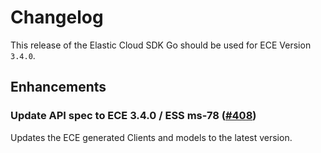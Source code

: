 # Changelog

This release of the Elastic Cloud SDK Go should be used for ECE Version `3.4.0`.

## Enhancements

### Update API spec to ECE 3.4.0 / ESS ms-78 ([#408](https://github.com/elastic/cloud-sdk-go/issues/408))

Updates the ECE generated Clients and models to the latest version.

